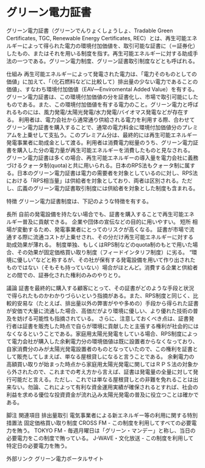 # グリーン電力証書

グリーン電力証書（グリーンでんりょくしょうしょ、Tradable Green Certificates, TGC, Renewable Energy Certificates, REC）とは、再生可能エネルギーによって得られた電力の環境付加価値を、取引可能な証書に（＝証券化）したもの、またはそれを用いる制度を指す。再生可能エネルギーに対する助成手法の一つである。グリーン電力制度、グリーン証書取引制度などとも呼ばれる。

仕組み
再生可能エネルギーによって発電された電力は、「電力そのものとしての価値」に加えて、「（化石燃料などに比較して）排出量の少ない電力であることの価値」、すなわち環境付加価値（EAV―Enviromental Added Value）を有する。グリーン電力証書は、この環境付加価値の分を証書化し、市場で取引可能にしたものである。また、この環境付加価値を有する電力のこと。グリーン電力と呼ばれるものには、風力発電/太陽光発電/水力発電/バイオマス発電などが存在する。
利用者は、電力会社から通常通り供給される電力を利用する際、合わせてグリーン電力証書を購入することで、通常の電力料金に環境付加価値分のプレミアムを上乗せして支払う。このプレミアム分は、最終的には再生可能エネルギー発電事業者に助成金として渡る。利用者は消費電力総量のうち、グリーン電力証書を購入した分の電力量が再生可能エネルギーを消費したものと見なされる。
グリーン電力証書は多くの場合、再生可能エネルギーの導入量を電力会社に義務づけるクォータ制(quota)と共に用いられる。日本のRPS法もクォータ制に属する。日本のグリーン電力証書は電力の需要者を対象としているのに対し、RPS法における「RPS相当量」は供給者を対象としており、両者は区別される。ただし、広義のグリーン電力証書取引制度には供給者を対象とした制度も含まれる。

特徴
グリーン電力証書制度は、下記のような特徴を有する。

長所
自前の発電設備を持たない場合でも、証書を購入することで再生可能エネルギー普及に貢献できる。
企業や団体の宣伝などの目的に用いやすい。
短所
相場が変動するため、発電事業者にとってのリスクが高くなる。
証書が市場で流通する際に流通コストが上乗せされ、その分だけ再生可能エネルギーに対する助成効果が薄れる。
制度単独、もしくはRPS制などのquota制のもとで用いた場合、その効果が固定価格買い取り制度（フィードインタリフ制度）に劣る。
“環境に優しい”などと称するが、その社が保有する発電設備を用いて作り出されたものではない（そもそも持っていない）場合がほとんど。消費する企業と供給者との間での、証券化された権利のみのやりとり。

議論
証書を最終的に購入する顧客にとって、その証書がどのような手段と状況で得られたものかわかりづらいという指摘がある。また、RPS制度と同じく、比較的安易な（たとえば、排出量以外の弊害がやや多めの）手段から得られた証書が安価で大量に流通した場合、高価だがより環境に優しい、より優れた技術の普及を妨げる可能性も指摘されている。
さらに、注意しておくべき点は、証書発行者は証書を販売した時点で自らが環境に貢献したと主張する権利が社会的にはなくなるということである。家庭用太陽光発電をしている場合、RPS制度によって電力会社が購入した余剰電力分の環境価値は既に設置者からなくなっており、自家消費分のみが太陽光発電設置者のものとなっていたので、この権利を証書として販売してしまえば、単なる屋根貸しになると言うことである。
余剰電力の高額買い取りが始まった時点から家庭用太陽光発電に関してはＲＰＳ法の対象から外されたので、これまでの考え方から言えば、証書は発電量の全量に対して発行可能だと言える。ただし、これでは単なる屋根貸しとの非難を免れることは出来ない。勿論、これによって有利な資金運用実績が確保されるとすれば、社会の利益を求める優位な投資資金が流れ込み太陽光発電の普及に役立つことは確かである。

脚注
関連項目
排出量取引
電気事業者による新エネルギー等の利用に関する特別措置法
固定価格買い取り制度
CROSS FM - この制度を利用してすべての必要電力を賄う。
TOKYO FM - 毎週月曜日は「グリーン・マンデー」と称し、当日の必要電力をこの制度で賄っている。
J-WAVE・文化放送 - この制度を利用して特定日の必要電力を賄う。

外部リンク
グリーン電力ポータルサイト